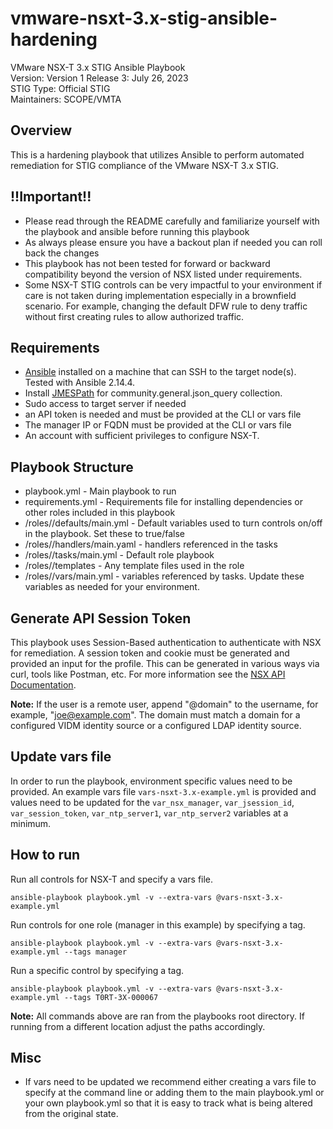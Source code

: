 # vmware-nsxt-3.x-stig-ansible-hardening
VMware NSX-T 3.x STIG Ansible Playbook  
Version: Version 1 Release 3: July 26, 2023    
STIG Type: Official STIG  
Maintainers: SCOPE/VMTA  

## Overview
This is a hardening playbook that utilizes Ansible to perform automated remediation for STIG compliance of the VMware NSX-T 3.x STIG.  

## !!Important!!
- Please read through the README carefully and familiarize yourself with the playbook and ansible before running this playbook
- As always please ensure you have a backout plan if needed you can roll back the changes
- This playbook has not been tested for forward or backward compatibility beyond the version of NSX listed under requirements.
- Some NSX-T STIG controls can be very impactful to your environment if care is not taken during implementation especially in a brownfield scenario. For example, changing the default DFW rule to deny traffic without first creating rules to allow authorized traffic.  

## Requirements
- [Ansible](https://docs.ansible.com/ansible/latest/installation_guide/index.html) installed on a machine that can SSH to the target node(s).  Tested with Ansible 2.14.4.
- Install [JMESPath](https://pypi.org/project/jmespath/) for community.general.json_query collection.
- Sudo access to target server if needed
- an API token is needed and must be provided at the CLI or vars file
- The manager IP or FQDN must be provided at the CLI or vars file
- An account with sufficient privileges to configure NSX-T.

## Playbook Structure
- playbook.yml - Main playbook to run
- requirements.yml - Requirements file for installing dependencies or other roles included in this playbook
- /roles/<role name>/defaults/main.yml - Default variables used to turn controls on/off in the playbook.  Set these to true/false
- /roles/<role name>/handlers/main.yaml - handlers referenced in the tasks
- /roles/<role name>/tasks/main.yml - Default role playbook
- /roles/<role name>/templates - Any template files used in the role
- /roles/<role name>/vars/main.yml - variables referenced by tasks.  Update these variables as needed for your environment.

## Generate API Session Token
This playbook uses Session-Based authentication to authenticate with NSX for remediation. A session token and cookie must be generated and provided an input for the profile. This can be generated in various ways via curl, tools like Postman, etc. For more information see the [NSX API Documentation](https://developer.vmware.com/apis/1248/nsx-t).

**Note:** If the user is a remote user, append "@domain" to the username, for example, "joe@example.com". The domain must match a domain for a configured VIDM identity source or a configured LDAP identity source.  

## Update vars file
In order to run the playbook, environment specific values need to be provided. An example vars file `vars-nsxt-3.x-example.yml` is provided and values need to be updated for the `var_nsx_manager`, `var_jsession_id`, `var_session_token`, `var_ntp_server1`, `var_ntp_server2` variables at a minimum.  

## How to run
Run all controls for NSX-T and specify a vars file.
```
ansible-playbook playbook.yml -v --extra-vars @vars-nsxt-3.x-example.yml
```
Run controls for one role (manager in this example) by specifying a tag.  
```
ansible-playbook playbook.yml -v --extra-vars @vars-nsxt-3.x-example.yml --tags manager
```
Run a specific control by specifying a tag.  
```
ansible-playbook playbook.yml -v --extra-vars @vars-nsxt-3.x-example.yml --tags T0RT-3X-000067
```

**Note:** All commands above are ran from the playbooks root directory. If running from a different location adjust the paths accordingly.  

## Misc
- If vars need to be updated we recommend either creating a vars file to specify at the command line or adding them to the main playbook.yml or your own playbook.yml so that it is easy to track what is being altered from the original state.  
